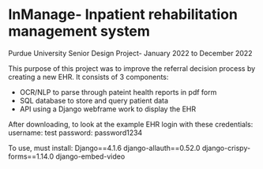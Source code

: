 # InManage- Inpatient rehabilitation management system
Purdue University Senior Design Project- January 2022 to December 2022

This purpose of this project was to improve the referral decision process by creating a new EHR. It consists of 3 components:
- OCR/NLP to parse through pateint health reports in pdf form
- SQL database to store and query patient data
- API using a Django webframe work to display the EHR

After downloading, to look at the example EHR login with these credentials:
username: test
password: password1234


To use, must install:
Django==4.1.6
django-allauth==0.52.0
django-crispy-forms==1.14.0
django-embed-video
